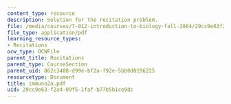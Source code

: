 ```yaml
---
content_type: resource
description: Solution for the recitation problem.
file: /media/courses/7-012-introduction-to-biology-fall-2004/29cc9e63f2a409f51fafb77b5b1ce9dc_immuno2a.pdf
file_type: application/pdf
learning_resource_types:
- Recitations
ocw_type: OCWFile
parent_title: Recitations
parent_type: CourseSection
parent_uid: 862c3488-d99e-bf2a-f92e-5bb0d0196225
resourcetype: Document
title: immuno2a.pdf
uid: 29cc9e63-f2a4-09f5-1faf-b77b5b1ce9dc
---
```

